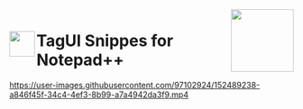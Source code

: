 <img src="https://1.tilyanpristka.id/images/tP-logo-rounded.png" height="111" align="right">

# <img src="https://1.tilyanpristka.id/images/tagui.png" height="45" align="left"> TagUI Snippes for Notepad++

https://user-images.githubusercontent.com/97102924/152489238-a846f45f-34c4-4ef3-8b99-a7a4942da3f9.mp4

